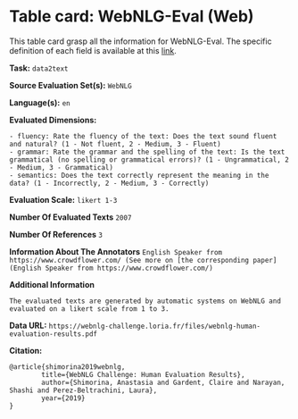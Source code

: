 # Table card: WebNLG-Eval (Web)

This table card grasp all the information for WebNLG-Eval. The specific definition of each field is available at this [link]().

**Task:** 
`data2text`

**Source Evaluation Set(s):** 
`WebNLG`

**Language(s):** 
`en`

**Evaluated Dimensions:** 
```
- fluency: Rate the fluency of the text: Does the text sound fluent and natural? (1 - Not fluent, 2 - Medium, 3 - Fluent)
- grammar: Rate the grammar and the spelling of the text: Is the text grammatical (no spelling or grammatical errors)? (1 - Ungrammatical, 2 - Medium, 3 - Grammatical)
- semantics: Does the text correctly represent the meaning in the data? (1 - Incorrectly, 2 - Medium, 3 - Correctly)
```

**Evaluation Scale:** 
`likert 1-3`

**Number Of Evaluated Texts** 
`2007`

**Number Of  References** 
`3`

**Information About The Annotators** 
`English Speaker from https://www.crowdflower.com/ (See more on [the corresponding paper](English Speaker from https://www.crowdflower.com/)`

**Additional Information** 
```
The evaluated texts are generated by automatic systems on WebNLG and evaluated on a likert scale from 1 to 3.
```

**Data URL:** 
``https://webnlg-challenge.loria.fr/files/webnlg-human-evaluation-results.pdf``

**Citation:** 
```
@article{shimorina2019webnlg,
        title={WebNLG Challenge: Human Evaluation Results},
        author={Shimorina, Anastasia and Gardent, Claire and Narayan, Shashi and Perez-Beltrachini, Laura},
        year={2019}
}
```
